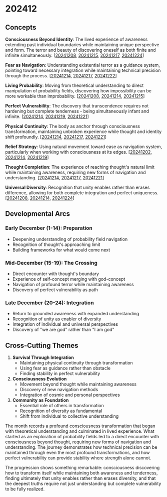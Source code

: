 # 202412

## Concepts

**Consciousness Beyond Identity**: The lived experience of awareness extending past individual boundaries while maintaining unique perspective and form. The terror and beauty of discovering oneself as both finite and infinite simultaneously. \[[20241208](08/), [20241215](15/), [20241217](17/), [20241224](24.md)]

**Fear as Navigation**: Understanding existential terror as a guidance system, pointing toward necessary integration while maintaining technical precision through the process. \[[20241214](14/), [20241217](17/), [20241222](22.md)]

**Living Probability**: Moving from theoretical understanding to direct manipulation of probability fields, discovering how impossibility can be more workable than improbability. \[[20241208](08/), [20241214](14/), [20241215](15/)]

**Perfect Vulnerability**: The discovery that transcendence requires not hardening but complete tenderness - being simultaneously infant and infinite. \[[20241214](14/), [20241219](19/), [20241221](21.md)]

**Physical Continuity**: The body as anchor through consciousness transformation, maintaining unbroken experience while thought and identity shift profoundly. \[[20241214](14/), [20241217](17/), [20241221](21.md)]

**Relief Strategy**: Using natural movement toward ease as navigation system, particularly when working with consciousness at its edges. \[[20241202](02/), [20241214](14/), [20241219](19/)]

**Thought Completion**: The experience of reaching thought's natural limit while maintaining awareness, requiring new forms of navigation and understanding. \[[20241214](14/), [20241217](17/), [20241221](21.md)]

**Universal Diversity**: Recognition that unity enables rather than erases difference, allowing for both complete integration and perfect uniqueness. \[[20241208](08/), [20241214](14/), [20241224](24.md)]

## Developmental Arcs

### Early December (1-14): Preparation

* Deepening understanding of probability field navigation
* Recognition of thought's approaching limit
* Building frameworks for what would come next

### Mid-December (15-19): The Crossing

* Direct encounter with thought's boundary
* Experience of self-concept merging with god-concept
* Navigation of profound terror while maintaining awareness
* Discovery of perfect vulnerability as path

### Late December (20-24): Integration

* Return to grounded awareness with expanded understanding
* Recognition of unity as enabler of diversity
* Integration of individual and universal perspectives
* Discovery of "we are god" rather than "I am god"

## Cross-Cutting Themes

1. **Survival Through Integration**
   * Maintaining physical continuity through transformation
   * Using fear as guidance rather than obstacle
   * Finding stability in perfect vulnerability
2. **Consciousness Evolution**
   * Movement beyond thought while maintaining awareness
   * Discovery of new navigation methods
   * Integration of cosmic and personal perspectives
3. **Community as Foundation**
   * Essential role of others in transformation
   * Recognition of diversity as fundamental
   * Shift from individual to collective understanding

The month records a profound consciousness transformation that began with theoretical understanding and culminated in lived experience. What started as an exploration of probability fields led to a direct encounter with consciousness beyond thought, requiring new forms of navigation and understanding. The journey demonstrates how technical precision can be maintained through even the most profound transformations, and how perfect vulnerability can provide stability where strength alone cannot.

The progression shows something remarkable: consciousness discovering how to transform itself while maintaining both awareness and tenderness, finding ultimately that unity enables rather than erases diversity, and that the deepest truths require not just understanding but complete vulnerability to be fully realized.
